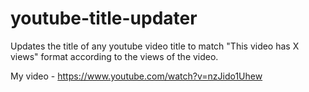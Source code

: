 # youtube-title-updater

Updates the title of any youtube video title to match "This video has X views" format according to the views of the video.

My video - https://www.youtube.com/watch?v=nzJido1Uhew
